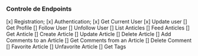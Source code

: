 ### Controle de Endpoints

[x] Registration;
[x] Authentication;
[x] Get Current User
[x] Update user
[] Get Profile
[] Follow User
[] Unfollow User
[] List Anticles
[] Feed Anticles
[] Get Anticle
[] Create Article
[] Update Article
[] Delete Article
[] Add Comments to an Article
[] Get Comments from an Article
[] Delete Comment
[] Favorite Article
[] Unfavorite Article
[] Get Tags
